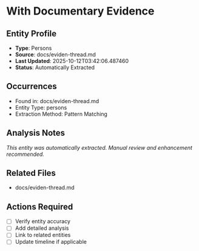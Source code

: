 # With Documentary Evidence

## Entity Profile
- **Type**: Persons
- **Source**: docs/eviden-thread.md
- **Last Updated**: 2025-10-12T03:42:06.487460
- **Status**: Automatically Extracted

## Occurrences
- Found in: docs/eviden-thread.md
- Entity Type: persons
- Extraction Method: Pattern Matching

## Analysis Notes
*This entity was automatically extracted. Manual review and enhancement recommended.*

## Related Files
- docs/eviden-thread.md

## Actions Required
- [ ] Verify entity accuracy
- [ ] Add detailed analysis
- [ ] Link to related entities
- [ ] Update timeline if applicable
